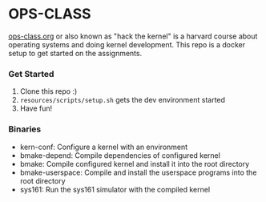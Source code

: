 # OPS-CLASS

[ops-class.org](https://ops-class.org) or also known as "hack the kernel" is a harvard course about operating systems and doing kernel development.
This repo is a docker setup to get started on the assignments.

### Get Started

1. Clone this repo :)
2. `resources/scripts/setup.sh` gets the dev environment started
3. Have fun!

### Binaries

- kern-conf: Configure a kernel with an environment
- bmake-depend: Compile dependencies of configured kernel
- bmake: Compile configured kernel and install it into the root directory
- bmake-userspace: Compile and install the userspace programs into the root directory
- sys161: Run the sys161 simulator with the compiled kernel
